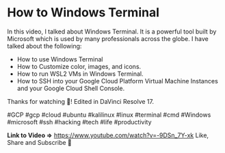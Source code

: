 # How to Windows Terminal

In this video, I talked about Windows Terminal. It is a powerful tool built by Microsoft which is used by many professionals across the globe. I have talked about the following: 
- How to use Windows Terminal 
- How to Customize color, images, and icons. 
- How to run WSL2 VMs in Windows Terminal. 
- How to SSH into your Google Cloud Platform Virtual Machine Instances and your    Google Cloud Shell Console. 

Thanks for watching 🥰! 
Edited in DaVinci Resolve 17. 

#GCP  #gcp  #cloud  #ubuntu  #kalilinux  #linux  #terminal  #cmd  #Windows  #microsoft  #ssh  #hacking  #tech  #life  #productivity

**Link to Video =>** https://www.youtube.com/watch?v=-9DSn_7Y-xk
Like, Share and Subscribe 🙌